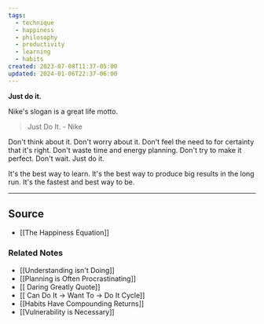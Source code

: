 ```yaml
---
tags:
  - technique
  - happiness
  - philosophy
  - productivity
  - learning
  - habits
created: 2023-07-08T11:37-05:00
updated: 2024-01-06T22:37-06:00
---
```

**Just do it.**

Nike's slogan is a great life motto.

> Just Do It. - Nike
> 

Don't think about it. Don't worry about it. Don't feel the need to for certainty that it's right. Don't waste time and energy planning. Don't try to make it perfect. Don't wait. Just do it.

It's the best way to learn. It's the best way to produce big results in the long run. It's the fastest and best way to be.

---

## Source
- [[The Happiness Equation]]

### Related Notes
- [[Understanding isn't Doing]] 
- [[Planning is Often Procrastinating]] 
- [[ Daring Greatly  Quote]] 
- [[ Can Do It → Want To → Do It  Cycle]] 
- [[Habits Have Compounding Returns]] 
- [[Vulnerability is Necessary]]